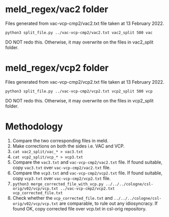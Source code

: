 # meld_regex/vac2 folder

Files generated from vac-vcp-cmp2/vac2.txt file taken at 13 February 2022.

`python3 split_file.py ../vac-vcp-cmp2/vac2.txt vac2_split 500 vac`

DO NOT redo this. Otherwise, it may overwrite on the files in vac2_split folder.

# meld_regex/vcp2 folder

Files generated from vac-vcp-cmp2/vcp2.txt file taken at 13 February 2022.

`python3 split_file.py ../vac-vcp-cmp2/vcp2.txt vcp2_split 500 vcp`

DO NOT redo this. Otherwise, it may overwrite on the files in vcp2_split folder.

# Methodology

1. Compare the two corresponding files in meld.
2. Make corrections on both the sides i.e. VAC and VCP.
3. `cat vac2_split/vac_* > vac3.txt`
4. `cat vcp2_split/vcp_* > vcp3.txt`
5. Compare the `vac3.txt` and `vac-vcp-cmp2/vac2.txt` file. If found suitable, copy `vac3.txt` over `vac-vcp-cmp2/vac2.txt` file.
6. Compare the `vcp3.txt` and `vac-vcp-cmp2/vcp2.txt` file. If found suitable, copy `vcp3.txt` over `vac-vcp-cmp2/vcp2.txt` file.
7. `python3 merge_corrected_file_with_vcp.py ../../../cologne/csl-orig/v02/vcp/vcp.txt ../vac-vcp-cmp2/vcp2.txt vcp_corrected_file.txt`
8. Check whether the `vcp_corrected_file.txt` and `../../../cologne/csl-orig/v02/vcp/vcp.txt` are comparable, to rule out any idiosyncracy. If found OK, copy corrected file over vcp.txt in csl-orig repository.

